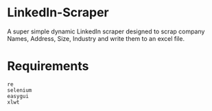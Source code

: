 # LinkedIn-Scraper
A super simple dynamic LinkedIn scraper designed to scrap company Names, Address, Size, Industry and write them to an excel file.

# Requirements 
```
re
selenium
easygui
xlwt 
```
